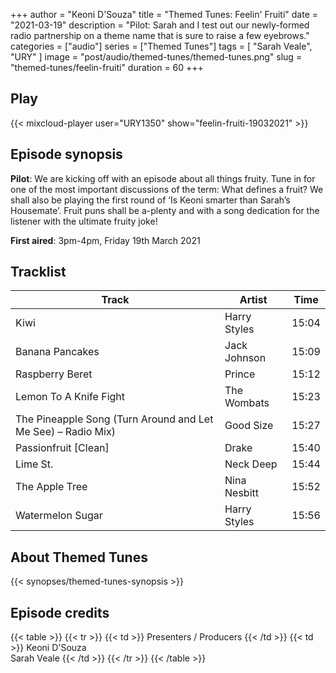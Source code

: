 +++
author = "Keoni D'Souza"
title = "Themed Tunes: Feelin' Fruiti"
date = "2021-03-19"
description = "Pilot: Sarah and I test out our newly-formed radio partnership on a theme name that is sure to raise a few eyebrows."
categories = ["audio"]
series = ["Themed Tunes"]
tags = [
    "Sarah Veale",
    "URY"
]
image = "post/audio/themed-tunes/themed-tunes.png"
slug = "themed-tunes/feelin-fruiti"
duration = 60
+++

## Play

{{< mixcloud-player user="URY1350" show="feelin-fruiti-19032021" >}}

## Episode synopsis

**Pilot**: We are kicking off with an episode about all things fruity. Tune in for one of the most important discussions of the term: What defines a fruit? We shall also be playing the first round of ‘Is Keoni smarter than Sarah’s Housemate’. Fruit puns shall be a-plenty and with a song dedication for the listener with the ultimate fruity joke!

**First aired**: 3pm-4pm, Friday 19th March 2021

## Tracklist

| Track                                                        | Artist       | Time  |
|--------------------------------------------------------------|--------------|-------|
| Kiwi                                                         | Harry Styles | 15:04 |
| Banana Pancakes                                              | Jack Johnson | 15:09 |
| Raspberry Beret                                              | Prince       | 15:12 |
| Lemon To A Knife Fight                                       | The Wombats  | 15:23 |
| The Pineapple Song (Turn Around and Let Me See) – Radio Mix) | Good Size    | 15:27 |
| Passionfruit [Clean]                                         | Drake        | 15:40 |
| Lime St.                                                     | Neck Deep    | 15:44 |
| The Apple Tree                                               | Nina Nesbitt | 15:52 |
| Watermelon Sugar                                             | Harry Styles | 15:56 |

## About Themed Tunes

{{< synopses/themed-tunes-synopsis >}}

## Episode credits

{{< table >}}
    {{< tr >}}
        {{< td >}}
            Presenters / Producers
        {{< /td >}}
        {{< td >}}
            Keoni D'Souza<br>Sarah Veale
        {{< /td >}}
    {{< /tr >}}
{{< /table >}}